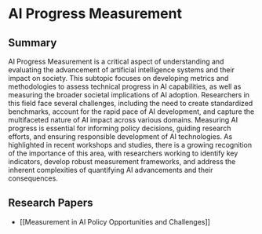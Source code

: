 # AI Progress Measurement

## Summary
 AI Progress Measurement is a critical aspect of understanding and evaluating the advancement of artificial intelligence systems and their impact on society. This subtopic focuses on developing metrics and methodologies to assess technical progress in AI capabilities, as well as measuring the broader societal implications of AI adoption. Researchers in this field face several challenges, including the need to create standardized benchmarks, account for the rapid pace of AI development, and capture the multifaceted nature of AI impact across various domains. Measuring AI progress is essential for informing policy decisions, guiding research efforts, and ensuring responsible development of AI technologies. As highlighted in recent workshops and studies, there is a growing recognition of the importance of this area, with researchers working to identify key indicators, develop robust measurement frameworks, and address the inherent complexities of quantifying AI advancements and their consequences.
## Research Papers

- [[Measurement in AI Policy Opportunities and Challenges]]
